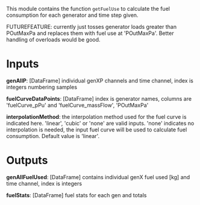 This module contains the function `getFuelUse` to calculate the fuel consumption for each generator and time step given.

FUTUREFEATURE: currently just tosses generator loads greater than POutMaxPa and replaces them with fuel use at 'POutMaxPa'. Better handling of overloads would be good.

# Inputs
**genAllP**: [DataFrame] individual genXP channels and time channel, index is integers numbering samples

**fuelCurveDataPoints**: [DataFrame] index is generator names, columns are 'fuelCurve_pPu' and 'fuelCurve_massFlow', 'POutMaxPa'

**interpolationMethod**: the interpolation method used for the fuel curve is indicated here. 'linear', 'cubic' or 'none' are valid inputs. 'none' indicates no interpolation is needed, the input fuel curve will be used to calculate fuel consumption. Default value is 'linear'.

# Outputs
**genAllFuelUsed**: [DataFrame] contains individual genX fuel used [kg] and time channel, index is integers

**fuelStats**: [DataFrame] fuel stats for each gen and totals
    